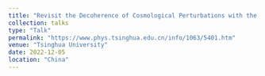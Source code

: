 ```yaml
---
title: "Revisit the Decoherence of Cosmological Perturbations with the Development of Quantum Information"
collection: talks
type: "Talk"
permalink: "https://www.phys.tsinghua.edu.cn/info/1063/5401.htm"
venue: "Tsinghua University"
date: 2022-12-05
location: "China"
---
```


